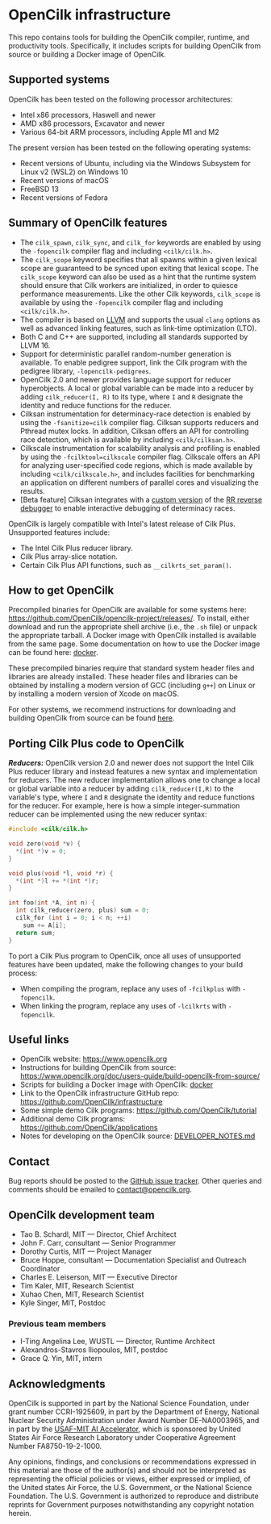 # OpenCilk infrastructure

This repo contains tools for building the OpenCilk compiler, runtime,
and productivity tools.  Specifically, it includes scripts for
building OpenCilk from source or building a Docker image of OpenCilk.

## Supported systems

OpenCilk has been tested on the following processor architectures:

- Intel x86 processors, Haswell and newer
- AMD x86 processors, Excavator and newer
- Various 64-bit ARM processors, including Apple M1 and M2

The present version has been tested on the following operating systems:

- Recent versions of Ubuntu, including via the Windows Subsystem for
  Linux v2 (WSL2) on Windows 10
- Recent versions of macOS
- FreeBSD 13
- Recent versions of Fedora

## Summary of OpenCilk features

- The `cilk_spawn`, `cilk_sync`, and `cilk_for` keywords are enabled
  by using the `-fopencilk` compiler flag and including
  `<cilk/cilk.h>`.
- The `cilk_scope` keyword specifies that all spawns within a given
  lexical scope are guaranteed to be synced upon exiting that lexical
  scope.  The `cilk_scope` keyword can also be used as a hint that the
  runtime system should ensure that Cilk workers are initialized, in
  order to quiesce performance measurements.  Like the other Cilk
  keywords, `cilk_scope` is available by using the `-fopencilk`
  compiler flag and including `<cilk/cilk.h>`.
- The compiler is based on [LLVM][llvm-doc] and supports the usual
  `clang` options as well as advanced linking features,
  such as link-time optimization (LTO).
- Both C and C++ are supported, including all standards supported by
  LLVM 16.
- Support for deterministic parallel random-number generation is
  available.  To enable pedigree support, link the Cilk program with
  the pedigree library, `-lopencilk-pedigrees`.
- OpenCilk 2.0 and newer provides language support for reducer
  hyperobjects.  A local or global variable can be made into a reducer
  by adding `cilk_reducer(I, R)` to its type, where `I` and `R`
  designate the identity and reduce functions for the reducer.
- Cilksan instrumentation for determinacy-race detection is enabled by
  using the `-fsanitize=cilk` compiler flag.  Cilksan supports
  reducers and Pthread mutex locks.  In addition, Cilksan offers an
  API for controlling race detection, which is available by including
  `<cilk/cilksan.h>`.
- Cilkscale instrumentation for scalability analysis and profiling is
  enabled by using the `-fcilktool=cilkscale` compiler flag.
  Cilkscale offers an API for analyzing user-specified code regions,
  which is made available by including `<cilk/cilkscale.h>`, and
  includes facilities for benchmarking an application on different
  numbers of parallel cores and visualizing the results.
- [Beta feature] Cilksan integrates with a [custom
  version](https://github.com/OpenCilk/rr) of the [RR reverse
  debugger](https://rr-project.org/) to enable interactive debugging
  of determinacy races.

OpenCilk is largely compatible with Intel's latest release of Cilk
Plus.  Unsupported features include:

- The Intel Cilk Plus reducer library.
- Cilk Plus array-slice notation.
- Certain Cilk Plus API functions, such as `__cilkrts_set_param()`.

## How to get OpenCilk

Precompiled binaries for OpenCilk are available for some systems here:
https://github.com/OpenCilk/opencilk-project/releases/.  To install,
either download and run the appropriate shell archive (i.e., the `.sh`
file) or unpack the appropriate tarball.  A Docker image with OpenCilk
installed is available from the same page.  Some documentation on how
to use the Docker image can be found here: [docker](docker).

These precompiled binaries require that standard system header files
and libraries are already installed.  These header files and libraries
can be obtained by installing a modern version of GCC (including
`g++`) on Linux or by installing a modern version of Xcode on macOS.

For other systems, we recommend instructions for downloading and
building OpenCilk from source can be found
[here](https://www.opencilk.org/doc/users-guide/build-opencilk-from-source/).

## Porting Cilk Plus code to OpenCilk

***Reducers:*** OpenCilk version 2.0 and newer does not support the
Intel Cilk Plus reducer library and instead features a new syntax and
implementation for reducers.  The new reducer implementation allows
one to change a local or global variable into a reducer by adding
`cilk_reducer(I,R)` to the variable's type, where `I` and `R`
designate the identity and reduce functions for the reducer.  For
example, here is how a simple integer-summation reducer can be
implemented using the new reducer syntax:

```c
#include <cilk/cilk.h>

void zero(void *v) {
  *(int *)v = 0;
}

void plus(void *l, void *r) {
  *(int *)l += *(int *)r;
}

int foo(int *A, int n) {
  int cilk_reducer(zero, plus) sum = 0;
  cilk_for (int i = 0; i < n; ++i)
    sum += A[i];
  return sum;
}
```

To port a Cilk Plus program to OpenCilk, once all uses of unsupported features 
have been updated, make the following changes to your build process:

- When compiling the program, replace any uses of `-fcilkplus` with `-fopencilk`.
- When linking the program, replace any uses of `-lcilkrts` with `-fopencilk`.

## Useful links

- OpenCilk website:
  <https://www.opencilk.org>
- Instructions for building OpenCilk from source:
  <https://www.opencilk.org/doc/users-guide/build-opencilk-from-source/>
- Scripts for building a Docker image with OpenCilk:
  [docker](docker)
- Link to the OpenCilk infrastructure GitHub repo:
  <https://github.com/OpenCilk/infrastructure>
- Some simple demo Cilk programs:
  <https://github.com/OpenCilk/tutorial>
- Additional demo Cilk programs:
  <https://github.com/OpenCilk/applications>
- Notes for developing on the OpenCilk source:
  [DEVELOPER_NOTES.md](DEVELOPER_NOTES.md)

## Contact

Bug reports should be posted to the [GitHub issue
tracker](https://github.com/OpenCilk/opencilk-project/issues).  Other
queries and comments should be emailed to
[contact@opencilk.org](mailto:contact@opencilk.org).

## OpenCilk development team

- Tao B. Schardl, MIT — Director, Chief Architect
- John F. Carr, consultant — Senior Programmer
- Dorothy Curtis, MIT — Project Manager
- Bruce Hoppe, consultant — Documentation Specialist and Outreach Coordinator
- Charles E. Leiserson, MIT — Executive Director
- Tim Kaler, MIT, Research Scientist
- Xuhao Chen, MIT, Research Scientist
- Kyle Singer, MIT, Postdoc

### Previous team members

- I-Ting Angelina Lee, WUSTL — Director, Runtime Architect
- Alexandros-Stavros Iliopoulos, MIT, postdoc
- Grace Q. Yin, MIT, intern

## Acknowledgments

OpenCilk is supported in part by the National Science Foundation,
under grant number CCRI-1925609, in part by the Department of Energy,
National Nuclear Security Administration under Award Number
DE-NA0003965, and in part by the [USAF-MIT AI
Accelerator](https://aia.mit.edu/), which is sponsored by United
States Air Force Research Laboratory under Cooperative Agreement
Number FA8750-19-2-1000.

Any opinions, findings, and conclusions or recommendations expressed
in this material are those of the author(s) and should not be
interpreted as representing the official policies or views, either
expressed or implied, of the United states Air Force, the
U.S. Government, or the National Science Foundation.  The
U.S. Government is authorized to reproduce and distribute reprints for
Government purposes notwithstanding any copyright notation herein.

[llvm-doc]:  https://releases.llvm.org/
